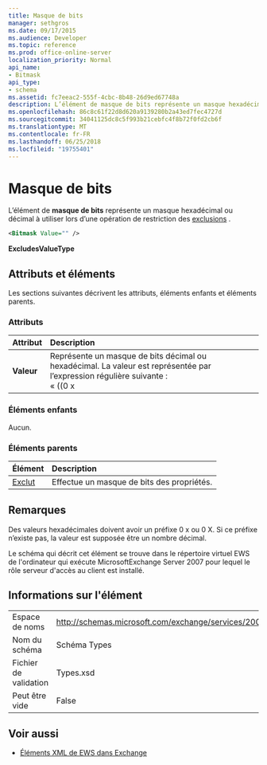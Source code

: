 ```yaml
---
title: Masque de bits
manager: sethgros
ms.date: 09/17/2015
ms.audience: Developer
ms.topic: reference
ms.prod: office-online-server
localization_priority: Normal
api_name:
- Bitmask
api_type:
- schema
ms.assetid: fc7eeac2-555f-4cbc-8b48-26d9ed67748a
description: L’élément de masque de bits représente un masque hexadécimal ou décimal à utiliser lors d’une opération de restriction des exclusions.
ms.openlocfilehash: 86c8c61f22d8d620a9139280b2a43ed7fec4727d
ms.sourcegitcommit: 34041125dc8c5f993b21cebfc4f8b72f0fd2cb6f
ms.translationtype: MT
ms.contentlocale: fr-FR
ms.lasthandoff: 06/25/2018
ms.locfileid: "19755401"
---
```

# <a name="bitmask"></a>Masque de bits

L’élément de **masque de bits** représente un masque hexadécimal ou décimal à utiliser lors d’une opération de restriction des [exclusions](excludes.md) . 
  
```xml
<Bitmask Value="" />
```

**ExcludesValueType**

## <a name="attributes-and-elements"></a>Attributs et éléments

Les sections suivantes décrivent les attributs, éléments enfants et éléments parents.
  
### <a name="attributes"></a>Attributs

|**Attribut**|**Description**|
|:-----|:-----|
|**Valeur** | Représente un masque de bits décimal ou hexadécimal. La valeur est représentée par l’expression régulière suivante :<br/>« ((0 x|0X)[0-9A-FA-f]*)|([0-9] *) ».<br/><br/>Voici des exemples de valeurs hexadécimales pour cet attribut :<br/>-0x12AF<br/>-0X334AE<br/><br/>Voici des exemples de valeurs décimales de cet attribut :<br/>-10<br/>-255<br/>-4562 |
   
### <a name="child-elements"></a>Éléments enfants

Aucun.
  
### <a name="parent-elements"></a>Éléments parents

|**Élément**|**Description**|
|:-----|:-----|
|[Exclut](excludes.md) <br/> |Effectue un masque de bits des propriétés.  <br/> |
   
## <a name="remarks"></a>Remarques

Des valeurs hexadécimales doivent avoir un préfixe 0 x ou 0 X. Si ce préfixe n’existe pas, la valeur est supposée être un nombre décimal.
  
Le schéma qui décrit cet élément se trouve dans le répertoire virtuel EWS de l'ordinateur qui exécute MicrosoftExchange Server 2007 pour lequel le rôle serveur d'accès au client est installé.
  
## <a name="element-information"></a>Informations sur l'élément

|||
|:-----|:-----|
|Espace de noms  <br/> |http://schemas.microsoft.com/exchange/services/2006/types  <br/> |
|Nom du schéma  <br/> |Schéma Types  <br/> |
|Fichier de validation  <br/> |Types.xsd  <br/> |
|Peut être vide  <br/> |False  <br/> |
   
## <a name="see-also"></a>Voir aussi

- [Éléments XML de EWS dans Exchange](ews-xml-elements-in-exchange.md)

